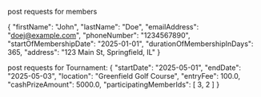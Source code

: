 post requests for members 

{
    "firstName": "John",
    "lastName": "Doe",
    "emailAddress": "doej@example.com",
    "phoneNumber": "1234567890",
    "startOfMembershipDate": "2025-01-01",
    "durationOfMembershipInDays": 365,
    "address": "123 Main St, Springfield, IL"
}


post requests for Tournament:
{
  "startDate": "2025-05-01",
  "endDate": "2025-05-03",
  "location": "Greenfield Golf Course",
  "entryFee": 100.0,
  "cashPrizeAmount": 5000.0,
  "participatingMemberIds": [
    3,
    2
  ]
}

